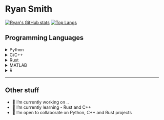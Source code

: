 # Ryan Smith

[![Ryan's GitHub stats](https://github-readme-stats.vercel.app/api?username=ryan597&count_private=true&theme=onedark&show_icons=true&bg_color=00000000)]()
[![Top Langs](https://github-readme-stats.vercel.app/api/top-langs/?username=ryan597&layout=compact&theme=onedark&bg_color=00000000&langs_count=6&hide=Vim%20Script,Jupyter%20Notebook,matlab,Objective-C&exclude_repo=pi-torch)]()


## Programming Languages

<details>
<summary>Python</summary>

- Pytorch
- Tensorflow
- SciKit-Learn
- Pandas
- Numpy
- Image analysis
- OpenCV
- Matplotlib/Seaborn/Plotly
- Object Oriented Programming

</details>

<details>
<summary>C/C++</summary>

- Fluid Simulation (C)
- Object Oriented Programming (C++)
- OpenCV (C++)
- MakeFiles, CMake, Meson/Ninja

</details>

<details>
<summary>Rust</summary>

- (In progress)...

</details>

<details>
<summary>MATLAB</summary>

- Scientific programming and scripting

</details>

<details>
<summary>R</summary>

- Statistical and exploratory data analysis
- Experience teaching R programming for University undergraduates for Statistics modules

</details>

---

## Other stuff

- 🔭 I’m currently working on ..
- 🌱 I’m currently learning - Rust and C++
- 👯 I’m open to collaborate on Python, C++ and Rust projects

